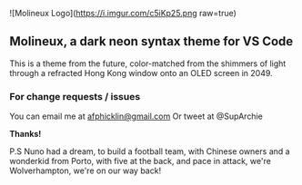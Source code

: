 ![Molineux Logo](https://i.imgur.com/c5iKp25.png raw=true)
## Molineux, a dark neon syntax theme for VS Code

This is a theme from the future, color-matched from the shimmers of light through a refracted Hong Kong window onto an OLED screen in 2049.

### For change requests / issues
You can email me at afphicklin@gmail.com
Or tweet at @SupArchie

**Thanks!**

P.S Nuno had a dream, to build a football team, with Chinese owners and a wonderkid from Porto, with five at the back, and pace in attack, we're Wolverhampton, we're on our way back!
